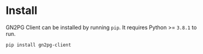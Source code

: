 # Install

GN2PG Client can be installed by running `pip`. It requires Python >= `3.8.1` to run.

```bash
pip install gn2pg-client
```
